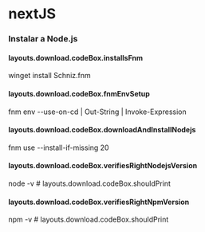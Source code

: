 # nextJS
### Instalar a Node.js

#### layouts.download.codeBox.installsFnm
winget install Schniz.fnm

#### layouts.download.codeBox.fnmEnvSetup
fnm env --use-on-cd | Out-String | Invoke-Expression

#### layouts.download.codeBox.downloadAndInstallNodejs
fnm use --install-if-missing 20

#### layouts.download.codeBox.verifiesRightNodejsVersion
node -v # layouts.download.codeBox.shouldPrint

#### layouts.download.codeBox.verifiesRightNpmVersion
npm -v # layouts.download.codeBox.shouldPrint
